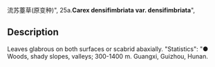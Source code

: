 流苏薹草(原变种)",
25a.**Carex densifimbriata var. densifimbriata**",

## Description
Leaves glabrous on both surfaces or scabrid abaxially.
  "Statistics": "● Woods, shady slopes, valleys; 300-1400 m. Guangxi, Guizhou, Hunan.
